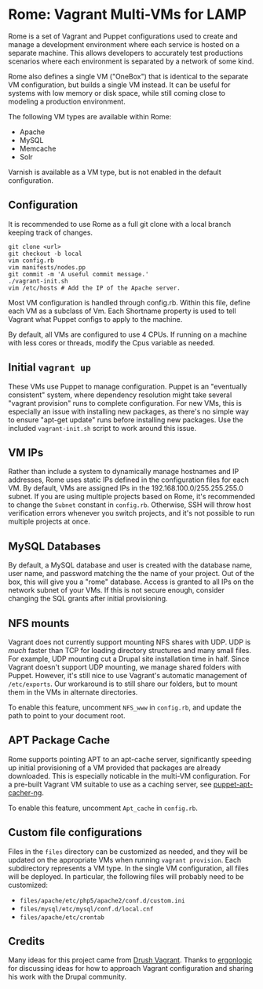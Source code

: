 Rome: Vagrant Multi-VMs for LAMP
================================

Rome is a set of Vagrant and Puppet configurations used to create and manage a development environment where each service is hosted on a separate machine. This allows developers to accurately test productions scenarios where each environment is separated by a network of some kind.

Rome also defines a single VM ("OneBox") that is identical to the separate VM configuration, but builds a single VM instead. It can be useful for systems with low memory or disk space, while still coming close to modeling a production environment.

The following VM types are available within Rome:

* Apache
* MySQL
* Memcache
* Solr

Varnish is available as a VM type, but is not enabled in the default configuration.

Configuration
-------------

It is recommended to use Rome as a full git clone with a local branch keeping track of changes.

    git clone <url>
    git checkout -b local
    vim config.rb
    vim manifests/nodes.pp
    git commit -m 'A useful commit message.'
    ./vagrant-init.sh
    vim /etc/hosts # Add the IP of the Apache server.

Most VM configuration is handled through config.rb. Within this file, define each VM as a subclass of Vm. Each Shortname property is used to tell Vagrant what Puppet configs to apply to the machine.

By default, all VMs are configured to use 4 CPUs. If running on a machine with less cores or threads, modify the Cpus variable as needed.

Initial `vagrant up`
--------------------

These VMs use Puppet to manage configuration. Puppet is an "eventually consistent" system, where dependency resolution might take several "vagrant provision" runs to complete configuration. For new VMs, this is especially an issue with installing new packages, as there's no simple way to ensure "apt-get update" runs before installing new packages. Use the included `vagrant-init.sh` script to work around this issue.

VM IPs
------

Rather than include a system to dynamically manage hostnames and IP addresses, Rome uses static IPs defined in the configuration files for each VM. By default, VMs are assigned IPs in the 192.168.100.0/255.255.255.0 subnet. If you are using multiple projects based on Rome, it's recommended to change the ```Subnet``` constant in ```config.rb```. Otherwise, SSH will throw host verification errors whenever you switch projects, and it's not possible to run multiple projects at once.

MySQL Databases
---------------

By default, a MySQL database and user is created with the database name, user name, and password matching the the name of your project. Out of the box, this will give you a "rome" database. Access is granted to all IPs on the network subnet of your VMs. If this is not secure enough, consider changing the SQL grants after initial provisioning.

NFS mounts
----------

Vagrant does not currently support mounting NFS shares with UDP. UDP is *much* faster than TCP for loading directory structures and many small files. For example, UDP mounting cut a Drupal site installation time in half. Since Vagrant doesn't support UDP mounting, we manage shared folders with Puppet. However, it's still nice to use Vagrant's automatic management of <code>/etc/exports</code>. Our workaround is to still share our folders, but to mount them in the VMs in alternate directories.

To enable this feature, uncomment ```NFS_www``` in ```config.rb```, and update the path to point to your document root.

APT Package Cache
-----------------

Rome supports pointing APT to an apt-cache server, significantly speeding up initial provisioning of a VM provided that packages are already downloaded. This is especially noticable in the multi-VM configuration. For a pre-built Vagrant VM suitable to use as a caching server, see [puppet-apt-cacher-ng](https://github.com/lelutin/puppet-apt-cacher-ng).

To enable this feature, uncomment ```Apt_cache``` in ```config.rb```.

Custom file configurations
--------------------------

Files in the ```files``` directory can be customized as needed, and they will be updated on the appropriate VMs when running ```vagrant provision```. Each subdirectory represents a VM type. In the single VM configuration, all files will be deployed. In particular, the following files will probably need to be customized:

 * ```files/apache/etc/php5/apache2/conf.d/custom.ini```
 * ```files/mysql/etc/mysql/conf.d/local.cnf```
 * ```files/apache/etc/crontab```

Credits
-------

Many ideas for this project came from [Drush Vagrant](https://drupal.org/project/drush-vagrant). Thanks to [ergonlogic](https://drupal.org/user/368613) for discussing ideas for how to approach Vagrant configuration and sharing his work with the Drupal community.

